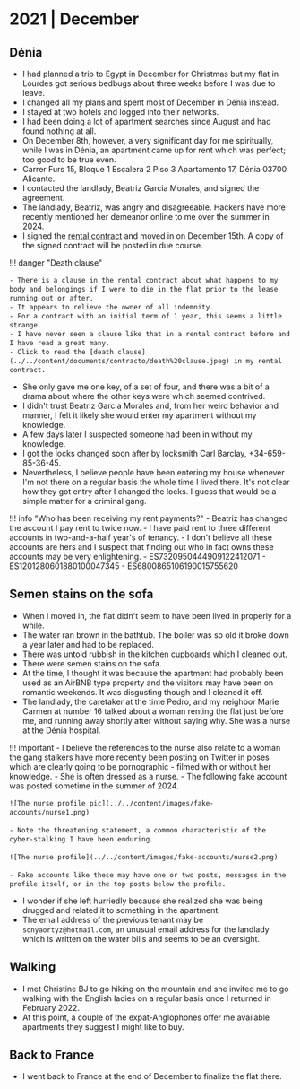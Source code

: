 # 2021 | December

## Dénia

- I had planned a trip to Egypt in December for Christmas but my flat in Lourdes got serious bedbugs about three weeks before I was due to leave.
- I changed all my plans and spent most of December in Dénia instead.
- I stayed at two hotels and logged into their networks.
- I had been doing a lot of apartment searches since August and had found nothing at all.
- On December 8th, however, a very significant day for me spiritually, while I was in Dénia, an apartment came up for rent which was perfect; too good to be true even.
- Carrer Furs 15, Bloque 1 Escalera 2 Piso 3 Apartamento 17, Dénia 03700 Alicante.
- I contacted the landlady, Beatriz Garcia Morales, and signed the agreement.
- The landlady, Beatriz, was angry and disagreeable. Hackers have more recently mentioned her demeanor online to me over the summer in 2024.
- I signed the [rental contract](../../content/documents/contracto/rental-contract.pdf) and moved in on December 15th. A copy of the signed contract will be posted in due course.

!!! danger "Death clause"

    - There is a clause in the rental contract about what happens to my body and belongings if I were to die in the flat prior to the lease running out or after.
    - It appears to relieve the owner of all indemnity.
    - For a contract with an initial term of 1 year, this seems a little strange.
    - I have never seen a clause like that in a rental contract before and I have read a great many.
    - Click to read the [death clause](../../content/documents/contracto/death%20clause.jpeg) in my rental contract.

- She only gave me one key, of a set of four, and there was a bit of a drama about where the other keys were which seemed contrived.
- I didn't trust Beatriz Garcia Morales and, from her weird behavior and manner, I felt it likely she would enter my apartment without my knowledge.
- A few days later I suspected someone had been in without my knowledge.
- I got the locks changed soon after by locksmith Carl Barclay, +34-659-85-36-45.
- Nevertheless, I believe people have been entering my house whenever I'm not there on a regular basis the whole time I lived there. It's not clear how they got entry after I changed the locks. I guess that would be a simple matter for a criminal gang.

!!! info "Who has been receiving my rent payments?"
    - Beatriz has changed the account I pay rent to twice now.
    - I have paid rent to three different accounts in two-and-a-half year's of tenancy.
    - I don't believe all these accounts are hers and I suspect that finding out who in fact owns these accounts may be very enlightening.
        - ES7320950444909122412071
        - ES1201280601880100047345
        - ES6800865106190015755620

## Semen stains on the sofa

- When I moved in, the flat didn't seem to have been lived in properly for a while.
- The water ran brown in the bathtub. The boiler was so old it broke down a year later and had to be replaced.
- There was untold rubbish in the kitchen cupboards which I cleaned out.
- There were semen stains on the sofa. 
- At the time, I thought it was because the apartment had probably been used as an AirBNB type property and the visitors may have been on romantic weekends. It was disgusting though and I cleaned it off.
- The landlady, the caretaker at the time Pedro, and my neighbor Marie Carmen at number 16 talked about a woman renting the flat just before me, and running away shortly after without saying why. She was a nurse at the Dénia hospital.

!!! important
    - I believe the references to the nurse also relate to a woman the gang stalkers have more recently been posting on Twitter in poses which are clearly going to be pornographic - filmed with or without her knowledge. 
    - She is often dressed as a nurse.
    - The following fake account was posted sometime in the summer of 2024.

    ![The nurse profile pic](../../content/images/fake-accounts/nurse1.png)

    - Note the threatening statement, a common characteristic of the cyber-stalking I have been enduring.

    ![The nurse profile](../../content/images/fake-accounts/nurse2.png)

    - Fake accounts like these may have one or two posts, messages in the profile itself, or in the top posts below the profile.

- I wonder if she left hurriedly because she realized she was being drugged and related it to something in the apartment.
- The email address of the previous tenant may be `sonyaortyz@hotmail.com`, an unusual email address for the landlady which is written on the water bills and seems to be an oversight.

## Walking

- I met Christine BJ to go hiking on the mountain and she invited me to go walking with the English ladies on a regular basis once I returned in February 2022.
- At this point, a couple of the expat-Anglophones offer me available apartments they suggest I might like to buy. 

## Back to France

- I went back to France at the end of December to finalize the flat there.

